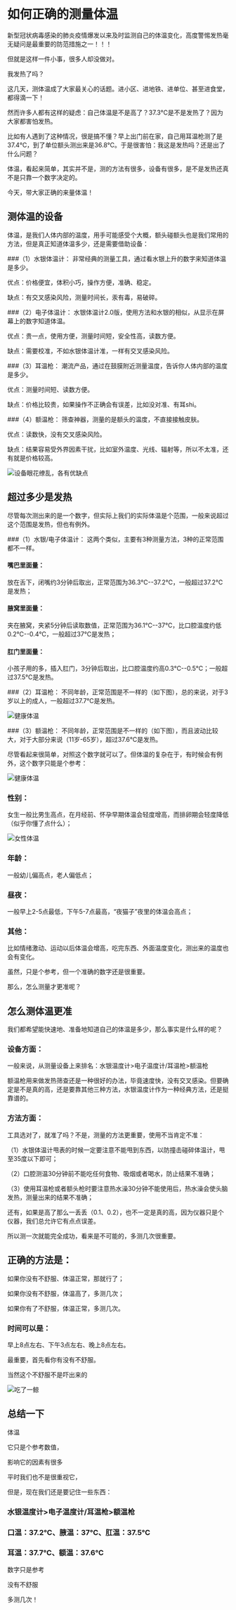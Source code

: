 # 如何正确的测量体温

新型冠状病毒感染的肺炎疫情爆发以来及时监测自己的体温变化，高度警惕发热毫无疑问是最重要的防范措施之一！！！

但就是这样一件小事，很多人却没做对。

我发热了吗？

这几天，测体温成了大家最关心的话题。进小区、进地铁、进单位、甚至进食堂，都得滴一下！

然而许多人都有这样的疑虑：自己体温是不是高了？37.3℃是不是发热了？因为大家都害怕发热。

比如有人遇到了这种情况，很是搞不懂？早上出门前在家，自己用耳温枪测了是37.4℃，到了单位额头测出来是36.8℃。于是很害怕：我这是发热吗？还是出了什么问题？

体温，看起来简单，其实并不是，测的方法有很多，设备有很多，是不是发热还真不是只靠一个数字决定的。

今天，带大家正确的来量体温！

## 测体温的设备

体温，是我们人体内部的温度，用手可能感受个大概，额头碰额头也是我们常用的方法，但是真正知道体温多少，还是需要借助设备：

###（1）水银体温计：
非常经典的测量工具，通过看水银上升的数字来知道体温是多少。

优点：价格便宜，体积小巧，操作方便，准确、稳定。

缺点：有交叉感染风险，测量时间长，汞有毒，易破碎。

###（2）电子体温计：
水银体温计2.0版，使用方法和水银的相似，从显示在屏幕上的数字知道体温。

优点：贵一点，使用方便，测量时间短，安全性高，读数方便。

缺点：需要校准，不如水银体温计准，一样有交叉感染风险。

###（3）耳温枪：
潮流产品，通过在鼓膜附近测量温度，告诉你人体内部的温度是多少。

优点：测量时间短、读数方便。

缺点：价格比较贵，如果操作不正确会有误差，比如没对准、有耳shi。

###（4）额温枪：
筛查神器，测量的是额头的温度，不直接接触皮肤。

优点：读数快，没有交叉感染风险。

缺点：结果容易受外界因素干扰，比如室外温度、光线、辐射等，所以不太准，还有就是价格较高。

![设备眼花缭乱，各有优缺点](./img/temptools.jpg)


## 超过多少是发热

尽管每次测出来的是一个数字，但实际上我们的实际体温是个范围，一般来说超过这个范围是发热，但也有例外。

###（1）水银/电子体温计：
这两个类似，主要有3种测量方法，3种的正常范围都不一样。

#### 嘴巴里面量：
放在舌下，闭嘴约3分钟后取出，正常范围为36.3℃--37.2℃，一般超过37.2℃是发热；

#### 腋窝里面量：
夹在腋窝，夹紧5分钟后读取数值，正常范围为36.1℃--37℃，比口腔温度约低0.2℃--0.4℃，一般超过37℃是发热；

#### 肛门里面量：
小孩子用的多，插入肛门，3分钟后取出，比口腔温度约高0.3℃--0.5℃；一般超过37.5℃是发热。

###（2）耳温枪：
不同年龄，正常范围是不一样的（如下图），总的来说，对于3岁以上的成人，一般超过37.7℃是发热。

![健康体温](./img/normaltemp.jpg)

###（3）额温枪：
不同年龄，正常范围是不一样的（如下图），而且波动比较大，对于大部分来说（11岁-65岁），超过37.6℃是发热。

尽管看起来很简单，对照这个数字就可以了。但体温的复杂在于，有时候会有例外，这个数字只能是个参考：

![健康体温](./img/babytemp.png)

### 性别：
女生一般比男生高点，在月经前、怀孕早期体温会轻度增高，而排卵期会轻度降低（似乎你懂了点什么）；

![女性体温](./img/womentemp.jpg)

### 年龄：
一般幼儿偏高点，老人偏低点；

### 昼夜：
一般早上2-5点最低，下午5-7点最高，“夜猫子”夜里的体温会高点；

### 其他：
比如情绪激动、运动以后体温会增高，吃完东西、外面温度变化，测出来的温度也会有变化。

虽然，只是个参考，但一个准确的数字还是很重要。

那么，怎么测量才更准呢？

## 怎么测体温更准

我们都希望能快速地、准备地知道自己的体温是多少，那么事实是什么样的呢？

### 设备方面：

一般来说，从测量设备上来排名：水银温度计>电子温度计/耳温枪>额温枪

额温枪用来做发热筛查还是一种很好的办法，毕竟速度快，没有交叉感染。但要确定是不是真的高，还是要靠其他三种方法，水银温度计作为一种经典方法，还是挺靠谱的。

### 方法方面：

工具选对了，就准了吗？不是，测量的方法更重要，使用不当肯定不准：

（1）水银体温计甩表的时候一定要注意不能甩到东西，以防撞击碰碎体温计，甩至35度以下即可；

（2）口腔测温30分钟前不能吃任何食物、吸烟或者喝水，防止结果不准确；

（3）使用耳温枪或者额头枪时要注意热水澡30分钟不能使用后，热水澡会使头脑发热，测量出来的结果不准确；

还有，如果是高了那么一丢丢（0.1、0.2），也不一定是真的高，因为仪器只是个仪器，我们总允许它有点点误差。

所以测一次就能完全成功，看来是不可能的，多测几次很重要。

## 正确的方法是：

如果你没有不舒服、体温正常，那就行了；

如果你没有不舒服，体温高了，多测几次；

如果你有了不舒服，体温正常，多测几次。

### 时间可以是：

早上8点左右、下午3点左右、晚上8点左右。

最重要，首先看你有没有不舒服。

当然这个不舒服不是吓出来的

![吃了一鲸](./img/bad.jpg)

## 总结一下

体温

它只是个参考数值，

影响它的因素有很多

平时我们也不是很重视它，

但是，现在我们还是要记住一些东西：

### 水银温度计>电子温度计/耳温枪>额温枪

### 口温：37.2℃、腋温：37℃、肛温：37.5℃

### 耳温：37.7℃、额温：37.6℃

数字只是参考

没有不舒服

多测几次！
